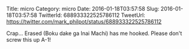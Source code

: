 Title: micro
Category: micro
Date: 2016-01-18T03:57:58
Slug: 2016-01-18T03:57:58
TwitterId: 688933322525786112
TweetUrl: https://twitter.com/mark_philpot/status/688933322525786112

Crap... Erased (Boku dake ga Inai Machi) has me hooked. Please don't screw this up A-1!